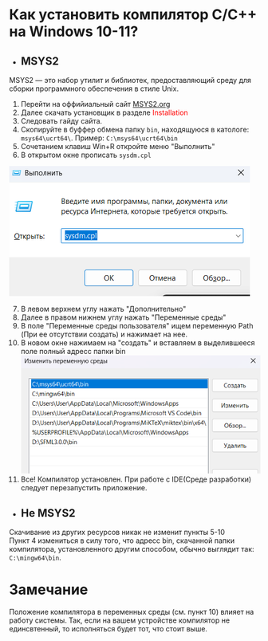 # Как установить компилятор C/C++ на Windows 10-11?
* ## MSYS2   
MSYS2 — это набор утилит и библиотек, предоставляющий среду для сборки программного обеспечения в стиле Unix. 
1. Перейти на оффийиальный сайт [MSYS2.org](https://www.msys2.org/)
2. Далее скачать установщик в разделе <span style="color: red;">Installation</span>
3. Следовать гайду сайта.
4. Скопируйте в буффер обмена папку `bin`, находящуюся в катологе: `msys64\ucrt64\`. Пример: ``C:\msys64\ucrt64\bin``
5. Сочетанием клавиш Win+R откройте меню "Выполнить"
6. В открытом окне прописать `sysdm.cpl`

![alt text](How_to_download_C\image.png)

7. В левом верхнем углу нажать "Дополнительно"
8. Далее в правом нижнем углу нажать "Переменные среды"
9. В поле "Переменные среды пользователя" ищем переменную Path 
(При ее отсутствии создать) и нажимает на нее.
10. В новом окне нажимаем на "создать" и вставляем в выделившееся поле полный адресс папки bin
![alt text](How_to_download_C\image-1.png)
11. Все! Компилятор установлен. При работе с IDE(Среде разработки) следует перезапустить приложение.
* ## Не MSYS2
Скачивание из других ресурсов никак не изменит пункты 5-10\
Пункт 4 измениться в силу того, что адресс bin, скачанной папки компилятора, установленного другим способом, обычно выглядит так: `C:\mingw64\bin`. 
# Замечание
Положение компилятора в переменных среды (см. пункт 10) влияет на работу системы. Так, если на вашем устройстве компилятор не единсвтенный, то исполняться будет тот, что стоит выше. 